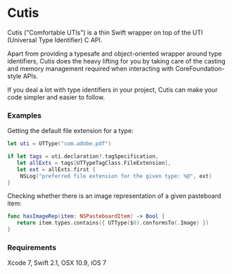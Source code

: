 # Cutis

Cutis ("Comfortable UTIs") is a thin Swift wrapper on top of the UTI (Universal Type Identifier) C API.

Apart from providing a typesafe and object-oriented wrapper around type identifiers, Cutis does the heavy lifting for you by taking care of the casting and memory management required when interacting with CoreFoundation-style APIs.

If you deal a lot with type identifiers in your project, Cutis can make your code simpler and easier to follow.

### Examples

Getting the default file extension for a type:

```swift
let uti = UTType("com.adobe.pdf")

if let tags = uti.declaration?.tagSpecification,
   let allExts = tags[UTTypeTagClass.FileExtension],
   let ext = allExts.first {
    NSLog("preferred file extension for the given type: %@", ext)
}
```

Checking whether there is an image representation of a given pasteboard item:

```swift
func hasImageRep(item: NSPasteboardItem) -> Bool {
   return item.types.contains({ UTType($0).conformsTo(.Image) })
}
```

### Requirements

Xcode 7, Swift 2.1, OSX 10.9, iOS 7
